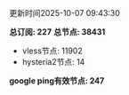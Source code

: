 更新时间2025-10-07 09:43:30

**总订阅: 227**
**总节点: 38431**
- vless节点: 11902
- hysteria2节点: 14

**google ping有效节点: 247**
